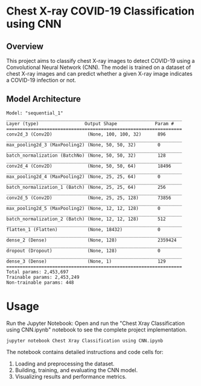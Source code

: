 # Chest X-ray COVID-19 Classification using CNN

## Overview
This project aims to classify chest X-ray images to detect COVID-19 using a Convolutional Neural Network (CNN). The model is trained on a dataset of chest X-ray images and can predict whether a given X-ray image indicates a COVID-19 infection or not.

## Model Architecture

```
Model: "sequential_1"
_________________________________________________________________
Layer (type)                 Output Shape              Param #   
=================================================================
conv2d_3 (Conv2D)             (None, 100, 100, 32)      896       
_________________________________________________________________
max_pooling2d_3 (MaxPooling2) (None, 50, 50, 32)        0         
_________________________________________________________________
batch_normalization (BatchNo) (None, 50, 50, 32)        128       
_________________________________________________________________
conv2d_4 (Conv2D)             (None, 50, 50, 64)        18496     
_________________________________________________________________
max_pooling2d_4 (MaxPooling2) (None, 25, 25, 64)        0         
_________________________________________________________________
batch_normalization_1 (Batch) (None, 25, 25, 64)        256       
_________________________________________________________________
conv2d_5 (Conv2D)             (None, 25, 25, 128)       73856     
_________________________________________________________________
max_pooling2d_5 (MaxPooling2) (None, 12, 12, 128)       0         
_________________________________________________________________
batch_normalization_2 (Batch) (None, 12, 12, 128)       512       
_________________________________________________________________
flatten_1 (Flatten)           (None, 18432)             0         
_________________________________________________________________
dense_2 (Dense)               (None, 128)               2359424   
_________________________________________________________________
dropout (Dropout)             (None, 128)               0         
_________________________________________________________________
dense_3 (Dense)               (None, 1)                 129       
=================================================================
Total params: 2,453,697
Trainable params: 2,453,249
Non-trainable params: 448
 ```

 # Usage 

 Run the Jupyter Notebook: Open and run the "Chest Xray Classification using CNN.ipynb" notebook to see the complete project implementation.
```
jupyter notebook Chest Xray Classification using CNN.ipynb
```

The notebook contains detailed instructions and code cells for:

1. Loading and preprocessing the dataset.
2. Building, training, and evaluating the CNN model.
3. Visualizing results and performance metrics.